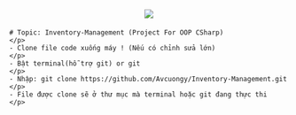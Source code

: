 <h1 align="center">
    <img src="https://readme-typing-svg.herokuapp.com/?font=Righteous&size=35&center=true&vCenter=true&width=500&height=70&duration=4000&lines=Hi+!+💕;+Work+Here+Mấy+Con+Hàng+!;" />
</h1>

```
# Topic: Inventory-Management (Project For OOP CSharp)
</p>
- Clone file code xuống máy ! (Nếu có chỉnh sửa lớn)
</p>
- Bật terminal(hỗ trợ git) or git
</p>
- Nhập: git clone https://github.com/Avcuongy/Inventory-Management.git 
</p>
- File được clone sẽ ở thư mục mà terminal hoặc git đang thực thi
</p>
```
